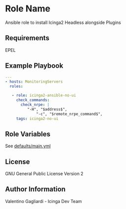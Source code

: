 Role Name
========

Ansible role to install Icinga2 Headless alongside Plugins

Requirements
------------

EPEL

Example Playbook
-------------------------

```yaml
---
- hosts: MonitoringServers
  roles:

   - role: icinga2-ansible-no-ui
     check_commands:
       check_nrpe: |
          "-H", "$address$",
              "-c", "$remote_nrpe_command$",
     tags: icinga2-no-ui
```

Role Variables
--------------

See [defaults/main.yml](defaults/main.yml)

License
-------

GNU General Public License Version 2

Author Information
------------------

Valentino Gagliardi - Icinga Dev Team
